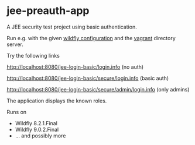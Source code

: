 # jee-preauth-app

A JEE security test project using basic authentication.

Run e.g. with the given [wildfly configuration](../servers/wildfly/wildfly-openldap.md) and the [vagrant](../vagrant/README.md) directory server.

Try the following links

[http://localhost:8080/jee-login-basic/login.info](http://localhost:8080/jee-login-basic/login.info)  (no auth)

[http://localhost:8080/jee-login-basic/secure/login.info](http://localhost:8080/jee-login-basic/secure/login.info)  (basic auth)

[http://localhost:8080/jee-login-basic/secure/admin/login.info](http://localhost:8080/jee-login-basic/secure/admin/login.info) (only admins)


The application displays the known roles.

Runs on
* Wildfly 8.2.1.Final
* Wildfly 9.0.2.Final
* ... and possibly more